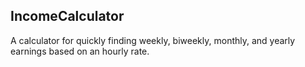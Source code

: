 ## IncomeCalculator

A calculator for quickly finding weekly, biweekly, monthly, and yearly earnings based on an hourly rate. 
